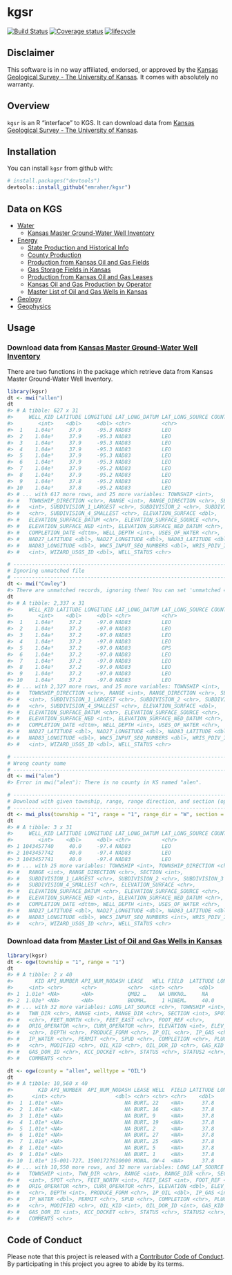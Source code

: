 
<!-- README.md is generated from README.Rmd. Please edit that file -->

# kgsr

[![Build
Status](https://travis-ci.org/emraher/kgsr.svg?branch=master)](https://travis-ci.org/emraher/kgsr)
[![Coverage
status](https://coveralls.io/repos/github/emraher/kgsr/badge.svg)](https://coveralls.io/r/emraher/kgsr?branch=master)
[![lifecycle](https://img.shields.io/badge/lifecycle-experimental-orange.svg)](https://www.tidyverse.org/lifecycle/#experimental)

## Disclaimer

This software is in no way affiliated, endorsed, or approved by the
[Kansas Geological Survey - The University of
Kansas](http://www.kgs.ku.edu/). It comes with absolutely no warranty.

## Overview

`kgsr` is an R “interface” to KGS. It can download data from [Kansas
Geological Survey - The University of Kansas](http://www.kgs.ku.edu/).

## Installation

You can install `kgsr` from github with:

``` r
# install.packages("devtools")
devtools::install_github("emraher/kgsr")
```

## Data on KGS

  - [Water](http://www.kgs.ku.edu/Hydro/hydroIndex.html)
      - [Kansas Master Ground-Water Well
        Inventory](http://hercules.kgs.ku.edu/geohydro/master_well/index.cfm)
  - [Energy](http://www.kgs.ku.edu/PRS/petroIndex.html)
      - [State Production and Historical
        Info](http://www.kgs.ku.edu/PRS/petro/state.html)
      - [County
        Production](http://www.kgs.ku.edu/PRS/petro/interactive.html)
      - [Production from Kansas Oil and Gas
        Fields](http://www.kgs.ku.edu/Magellan/Field/index.html)
      - [Gas Storage Fields in
        Kansas](http://chasm.kgs.ku.edu/ords/oil.ogf4.GasStorage)
      - [Production from Kansas Oil and Gas
        Leases](http://www.kgs.ku.edu/Magellan/Field/lease.html)
      - [Kansas Oil and Gas Production by
        Operator](http://www.kgs.ku.edu/Magellan/Field/operators.html)
      - [Master List of Oil and Gas Wells in
        Kansas](http://www.kgs.ku.edu/Magellan/Qualified/index.html)
  - [Geology](http://www.kgs.ku.edu/General/geologyIndex.html)
  - [Geophysics](http://www.kgs.ku.edu/Geophysics/esIndex.html)

## Usage

### Download data from [Kansas Master Ground-Water Well Inventory](http://hercules.kgs.ku.edu/geohydro/master_well/index.cfm)

There are two functions in the package which retrieve data from Kansas
Master Ground-Water Well Inventory.

``` r
library(kgsr)
dt <- mwi("allen")
dt
#> # A tibble: 627 x 31
#>     WELL_KID LATITUDE LONGITUDE LAT_LONG_DATUM LAT_LONG_SOURCE COUNTY_CODE
#>        <int>    <dbl>     <dbl> <chr>          <chr>                 <int>
#>  1    1.04e⁹     37.9     -95.3 NAD83          LEO                       1
#>  2    1.04e⁹     37.9     -95.3 NAD83          LEO                       1
#>  3    1.04e⁹     37.9     -95.3 NAD83          LEO                       1
#>  4    1.04e⁹     37.9     -95.3 NAD83          LEO                       1
#>  5    1.04e⁹     37.9     -95.3 NAD83          LEO                       1
#>  6    1.04e⁹     37.9     -95.3 NAD83          LEO                       1
#>  7    1.04e⁹     37.9     -95.2 NAD83          LEO                       1
#>  8    1.04e⁹     37.9     -95.2 NAD83          LEO                       1
#>  9    1.04e⁹     37.8     -95.2 NAD83          LEO                       1
#> 10    1.04e⁹     37.8     -95.2 NAD83          LEO                       1
#> # ... with 617 more rows, and 25 more variables: TOWNSHIP <int>,
#> #   TOWNSHIP_DIRECTION <chr>, RANGE <int>, RANGE_DIRECTION <chr>, SECTION
#> #   <int>, SUBDIVISION_1_LARGEST <chr>, SUBDIVISION_2 <chr>, SUBDIVISION_3
#> #   <chr>, SUBDIVISION_4_SMALLEST <chr>, ELEVATION_SURFACE <dbl>,
#> #   ELEVATION_SURFACE_DATUM <chr>, ELEVATION_SURFACE_SOURCE <chr>,
#> #   ELEVATION_SURFACE_NED <int>, ELEVATION_SURFACE_NED_DATUM <chr>,
#> #   COMPLETION_DATE <dttm>, WELL_DEPTH <int>, USES_OF_WATER <chr>,
#> #   NAD27_LATITUDE <dbl>, NAD27_LONGITUDE <dbl>, NAD83_LATITUDE <dbl>,
#> #   NAD83_LONGITUDE <dbl>, WWC5_INPUT_SEQ_NUMBERS <dbl>, WRIS_PDIV_ID
#> #   <int>, WIZARD_USGS_ID <dbl>, WELL_STATUS <chr>

# -----------------------------------------------------------------------------
# Ignoring unmatched file
# -----------------------------------------------------------------------------
dt <- mwi("Cowley")
#> There are unmatched records, ignoring them! You can set 'unmatched = TRUE' if you also want that data.
dt
#> # A tibble: 2,337 x 31
#>     WELL_KID LATITUDE LONGITUDE LAT_LONG_DATUM LAT_LONG_SOURCE COUNTY_CODE
#>        <int>    <dbl>     <dbl> <chr>          <chr>                 <int>
#>  1    1.04e⁹     37.2     -97.0 NAD83          LEO                      35
#>  2    1.04e⁹     37.2     -97.0 NAD83          LEO                      35
#>  3    1.04e⁹     37.2     -97.0 NAD83          LEO                      35
#>  4    1.04e⁹     37.2     -97.0 NAD83          LEO                      35
#>  5    1.04e⁹     37.2     -97.0 NAD83          GPS                      35
#>  6    1.04e⁹     37.2     -97.0 NAD83          LEO                      35
#>  7    1.04e⁹     37.2     -97.0 NAD83          LEO                      35
#>  8    1.04e⁹     37.2     -97.0 NAD83          LEO                      35
#>  9    1.04e⁹     37.2     -97.0 NAD83          LEO                      35
#> 10    1.04e⁹     37.2     -97.0 NAD83          LEO                      35
#> # ... with 2,327 more rows, and 25 more variables: TOWNSHIP <int>,
#> #   TOWNSHIP_DIRECTION <chr>, RANGE <int>, RANGE_DIRECTION <chr>, SECTION
#> #   <int>, SUBDIVISION_1_LARGEST <chr>, SUBDIVISION_2 <chr>, SUBDIVISION_3
#> #   <chr>, SUBDIVISION_4_SMALLEST <chr>, ELEVATION_SURFACE <dbl>,
#> #   ELEVATION_SURFACE_DATUM <chr>, ELEVATION_SURFACE_SOURCE <chr>,
#> #   ELEVATION_SURFACE_NED <int>, ELEVATION_SURFACE_NED_DATUM <chr>,
#> #   COMPLETION_DATE <dttm>, WELL_DEPTH <int>, USES_OF_WATER <chr>,
#> #   NAD27_LATITUDE <dbl>, NAD27_LONGITUDE <dbl>, NAD83_LATITUDE <dbl>,
#> #   NAD83_LONGITUDE <dbl>, WWC5_INPUT_SEQ_NUMBERS <dbl>, WRIS_PDIV_ID
#> #   <int>, WIZARD_USGS_ID <dbl>, WELL_STATUS <chr>

# -----------------------------------------------------------------------------
# Wrong county name
# -----------------------------------------------------------------------------
dt <- mwi("alen")
#> Error in mwi("alen"): There is no county in KS named "alen".

# -----------------------------------------------------------------------------
# Download with given township, range, range direction, and section (optional).
# -----------------------------------------------------------------------------
dt <- mwi_plss(township = "1", range = "1", range_dir = "W", section = "1", unmatched = TRUE)
dt
#> # A tibble: 3 x 31
#>     WELL_KID LATITUDE LONGITUDE LAT_LONG_DATUM LAT_LONG_SOURCE COUNTY_CODE
#>        <int>    <dbl>     <dbl> <chr>          <chr>                 <int>
#> 1 1043457740     40.0     -97.4 NAD83          LEO                     157
#> 2 1043457742     40.0     -97.4 NAD83          LEO                     157
#> 3 1043457741     40.0     -97.4 NAD83          LEO                     157
#> # ... with 25 more variables: TOWNSHIP <int>, TOWNSHIP_DIRECTION <chr>,
#> #   RANGE <int>, RANGE_DIRECTION <chr>, SECTION <int>,
#> #   SUBDIVISION_1_LARGEST <chr>, SUBDIVISION_2 <chr>, SUBDIVISION_3 <chr>,
#> #   SUBDIVISION_4_SMALLEST <chr>, ELEVATION_SURFACE <chr>,
#> #   ELEVATION_SURFACE_DATUM <chr>, ELEVATION_SURFACE_SOURCE <chr>,
#> #   ELEVATION_SURFACE_NED <int>, ELEVATION_SURFACE_NED_DATUM <chr>,
#> #   COMPLETION_DATE <dttm>, WELL_DEPTH <int>, USES_OF_WATER <chr>,
#> #   NAD27_LATITUDE <dbl>, NAD27_LONGITUDE <dbl>, NAD83_LATITUDE <dbl>,
#> #   NAD83_LONGITUDE <dbl>, WWC5_INPUT_SEQ_NUMBERS <int>, WRIS_PDIV_ID
#> #   <chr>, WIZARD_USGS_ID <chr>, WELL_STATUS <chr>
```

### Download data from [Master List of Oil and Gas Wells in Kansas](http://www.kgs.ku.edu/Magellan/Qualified/index.html)

``` r
library(kgsr)
dt <- ogw(township = "1", range = "1")
dt
#> # A tibble: 2 x 40
#>       KID API_NUMBER API_NUM_NODASH LEASE   WELL FIELD  LATITUDE LONGITUDE
#>     <int> <chr>      <chr>          <chr>  <int> <chr>     <dbl>     <dbl>
#> 1  1.01e⁹ <NA>       <NA>           QMB2 …    NA UNKNO…     NA        NA  
#> 2  1.03e⁹ <NA>       <NA>           BOOMH…     1 HINEM…     40.0     -97.4
#> # ... with 32 more variables: LONG_LAT_SOURCE <chr>, TOWNSHIP <int>,
#> #   TWN_DIR <chr>, RANGE <int>, RANGE_DIR <chr>, SECTION <int>, SPOT
#> #   <chr>, FEET_NORTH <chr>, FEET_EAST <chr>, FOOT_REF <chr>,
#> #   ORIG_OPERATOR <chr>, CURR_OPERATOR <chr>, ELEVATION <int>, ELEV_REF
#> #   <chr>, DEPTH <chr>, PRODUCE_FORM <chr>, IP_OIL <chr>, IP_GAS <chr>,
#> #   IP_WATER <chr>, PERMIT <chr>, SPUD <chr>, COMPLETION <chr>, PLUGGING
#> #   <chr>, MODIFIED <chr>, OIL_KID <chr>, OIL_DOR_ID <chr>, GAS_KID <chr>,
#> #   GAS_DOR_ID <chr>, KCC_DOCKET <chr>, STATUS <chr>, STATUS2 <chr>,
#> #   COMMENTS <chr>

dt <- ogw(county = "allen", welltype = "OIL")
dt
#> # A tibble: 10,560 x 40
#>        KID API_NUMBER  API_NUM_NODASH LEASE WELL  FIELD LATITUDE LONGITUDE
#>      <int> <chr>                <dbl> <chr> <chr> <chr>    <dbl>     <dbl>
#>  1  1.01e⁹ <NA>                    NA BURT… 22    <NA>      37.8     -95.5
#>  2  1.01e⁹ <NA>                    NA BURT… 16    <NA>      37.8     -95.5
#>  3  1.01e⁹ <NA>                    NA BURT… 9     <NA>      37.8     -95.5
#>  4  1.01e⁹ <NA>                    NA BURT… 19    <NA>      37.8     -95.5
#>  5  1.01e⁹ <NA>                    NA BURT… 2     <NA>      37.8     -95.5
#>  6  1.01e⁹ <NA>                    NA BURT… 27    <NA>      37.8     -95.5
#>  7  1.01e⁹ <NA>                    NA BURT… 25    <NA>      37.8     -95.5
#>  8  1.01e⁹ <NA>                    NA BURT… 5     <NA>      37.8     -95.5
#>  9  1.01e⁹ <NA>                    NA BURT… 1     <NA>      37.8     -95.5
#> 10  1.01e⁹ 15-001-727… 15001727610000 MONA… OW-4  <NA>      37.8     -95.4
#> # ... with 10,550 more rows, and 32 more variables: LONG_LAT_SOURCE <chr>,
#> #   TOWNSHIP <int>, TWN_DIR <chr>, RANGE <int>, RANGE_DIR <chr>, SECTION
#> #   <int>, SPOT <chr>, FEET_NORTH <int>, FEET_EAST <int>, FOOT_REF <chr>,
#> #   ORIG_OPERATOR <chr>, CURR_OPERATOR <chr>, ELEVATION <dbl>, ELEV_REF
#> #   <chr>, DEPTH <int>, PRODUCE_FORM <chr>, IP_OIL <dbl>, IP_GAS <int>,
#> #   IP_WATER <dbl>, PERMIT <chr>, SPUD <chr>, COMPLETION <chr>, PLUGGING
#> #   <chr>, MODIFIED <chr>, OIL_KID <int>, OIL_DOR_ID <int>, GAS_KID <int>,
#> #   GAS_DOR_ID <int>, KCC_DOCKET <chr>, STATUS <chr>, STATUS2 <chr>,
#> #   COMMENTS <chr>
```

## Code of Conduct

Please note that this project is released with a [Contributor Code of
Conduct](CODE_OF_CONDUCT.md). By participating in this project you agree
to abide by its terms.
